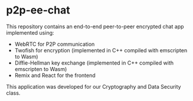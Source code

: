 # p2p-ee-chat

This repository contains an end-to-end peer-to-peer encrypted chat app implemented using:

* WebRTC for P2P communication
* Twofish for encryption (implemented in C++ compiled with emscripten to Wasm)
* Diffie-Hellman key exchange (implemented in C++ compiled with emscripten to Wasm)
* Remix and React for the frontend

This application was developed for our Cryptography and Data Security class.
